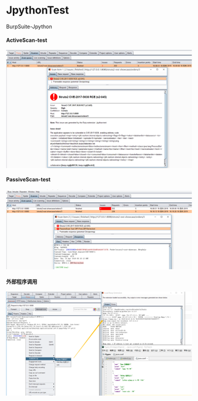 # JpythonTest
BurpSuite-Jpython
#### ActiveScan-test
![ActiveScan-test](https://github.com/aloswoya/JpythonTest/blob/master/img/ActiveScan.png)
#### PassiveScan-test
![PassiveScan-test](https://github.com/aloswoya/JpythonTest/blob/master/img/passivescan.png)
#### 外部程序调用
![外部程序调用](https://github.com/aloswoya/JpythonTest/blob/master/img/1.png)